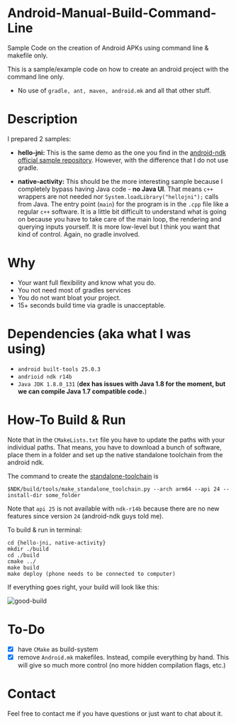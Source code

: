# Android-Manual-Build-Command-Line
Sample Code on the creation of Android APKs using command line &amp; makefile only.

This is a sample/example code on how to create an android project with the command line only. 
- No use of ```gradle, ant, maven, android.mk``` and all that other stuff.

# Description
I prepared 2 samples:

- **hello-jni:** This is the same demo as the one you find in the [android-ndk official sample repository](https://github.com/googlesamples/android-ndk). However, with the difference that I do not use gradle.

- **native-activity:** This should be the more interesting sample because I completely bypass having Java code - **no Java UI**. That means `c++` wrappers are not needed nor `System.loadLibrary("hellojni");` calls from Java. The entry point (`main`) for the program is in the `.cpp` file like a regular `c++` software. It is a little bit difficult to understand what is going on because you have to take care of the main loop, the rendering and querying inputs yourself. It is more low-level but I think you want that kind of control. Again, no gradle involved.

# Why
- Your want full flexibility and know what you do.
- You not need most of gradles services
- You do not want bloat your project.
- 15+ seconds build time via gradle is unacceptable.

# Dependencies (aka what I was using)
- `android built-tools 25.0.3`
- `andrioid ndk r14b`
- `Java JDK 1.8.0_131` (**dex has issues with Java 1.8 for the moment, but we can compile Java 1.7 compatible code.**)

# How-To Build & Run
Note that in the `CMakeLists.txt` file you have to update the paths with your individual paths. That means, you have to download a bunch of software, place them in a folder and set up the native standalone toolchain from the android ndk.

The command to create the [standalone-toolchain](https://developer.android.com/ndk/guides/standalone_toolchain.html) is

```
$NDK/build/tools/make_standalone_toolchain.py --arch arm64 --api 24 --install-dir some_folder
```
Note that `api 25` is not available with `ndk-r14b` because there are no new features since version `24` (android-ndk guys told me).


To build & run in terminal:
```
cd {hello-jni, native-activity}
mkdir ./build 
cd ./build
cmake ../
make build
make deploy (phone needs to be connected to computer)
```

If everything goes right, your build will look like this:

![good-build](http://i.imgur.com/FQoA75W.png)

# To-Do

- [x] have `CMake` as build-system
- [x] remove `Android.mk` makefiles. Instead, compile everything by hand. This will give so much more control (no more hidden compilation flags, etc.)

# Contact

Feel free to contact me if you have questions or just want to chat about it.

